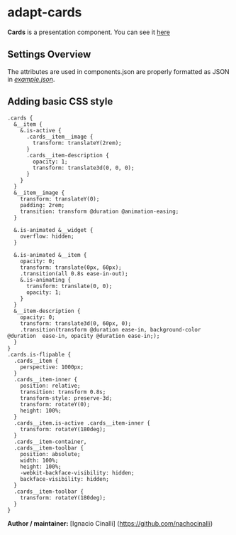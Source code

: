 # adapt-cards
 **Cards** is a presentation component. You can see it [here](https://adaptlearning-no-core.web.app/#/id/po-05)

## Settings Overview
The attributes are used in components.json are properly formatted as JSON in [*example.json*](https://github.com/nachocinalli/adapt-cards/blob/master/example.json).

## Adding basic CSS style

```
.cards {
  &__item {
    &.is-active {
      .cards__item__image {
        transform: translateY(2rem);
      }
      .cards__item-description {
        opacity: 1;
        transform: translate3d(0, 0, 0);
      }
    }
  }
  &__item__image {
    transform: translateY(0);
    padding: 2rem;
    transition: transform @duration @animation-easing;
  }

  &.is-animated &__widget {
    overflow: hidden;
  }

  &.is-animated &__item {
    opacity: 0;
    transform: translate(0px, 60px);
    .transition(all 0.8s ease-in-out);
    &.is-animating {
      transform: translate(0, 0);
      opacity: 1;
    }
  }
  &__item-description {
    opacity: 0;
    transform: translate3d(0, 60px, 0);
    .transition(transform @duration ease-in, background-color @duration  ease-in, opacity @duration ease-in;);
  }
}
.cards.is-flipable {
  .cards__item {
    perspective: 1000px;
  }
  .cards__item-inner {
    position: relative;
    transition: transform 0.8s;
    transform-style: preserve-3d;
    transform: rotateY(0);
    height: 100%;
  }
  .cards__item.is-active .cards__item-inner {
    transform: rotateY(180deg);
  }
  .cards__item-container,
  .cards__item-toolbar {
    position: absolute;
    width: 100%;
    height: 100%;
    -webkit-backface-visibility: hidden;
    backface-visibility: hidden;
  }
  .cards__item-toolbar {
    transform: rotateY(180deg);
  }
}
```

**Author / maintainer:** [Ignacio Cinalli] (https://github.com/nachocinalli)  
